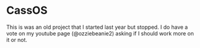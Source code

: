 # CassOS
This is was an old project that I started last year but stopped. I do have a vote on my youtube page (@ozziebeanie2) asking if I should work more on it or not.
